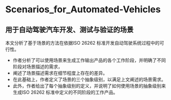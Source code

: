 # Scenarios_for_Automated-Vehicles

用于自动驾驶汽车开发、测试与验证的场景
------------------------------
本文分析了基于场景的方法在依据ISO 26262 标准开发自动驾驶系统过程中的可行性。
- 作者分析了可以使用场景来生成工作输出产品的各个工作阶段，并明确了不同阶段对场景描述的需求，
- 阐述了场景描述需求在细节程度上存在的差异。
- 在此基础上，作者定义了场景的三个抽象级别，以满足上文阐述的场景需求。
- 此外，作者给出了每个抽象级别的定义，并说明了如何使用场景的抽象级别来生成ISO 26262 标准中定义的不同阶段的工作产品。
